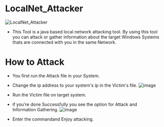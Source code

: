 # LocalNet_Attacker
![LocalNet_Attacker](https://socialify.git.ci/DhesiTheKing/LocalNet_Attacker/image?language=1&name=1&owner=1&pattern=Solid&stargazers=1&theme=Light)

* This Tool is a java based local network attacking tool. By using this tool you can attack or gather information about the target Windows Systems thats are connected with you in the same Network.

 
# How to Attack
* You first run the Attack file in your System.
* Change the ip address to your system's ip in the Victim's file.
![image](https://github.com/DhesiTheKing/LocalNet_Attacker/assets/136635078/6941d9f3-ebee-48ae-b6ac-5c4b8a8b2fa7)

* Run the Victim file on target system.
* if you're done Successfully you see the option for Attack and Information Gathering.
  ![image](https://github.com/DhesiTheKing/LocalNet_Attacker/assets/136635078/3c774a5c-f8b1-4eaa-9050-8ee92c66ebc2)

* Enter the commandand Enjoy attacking.
